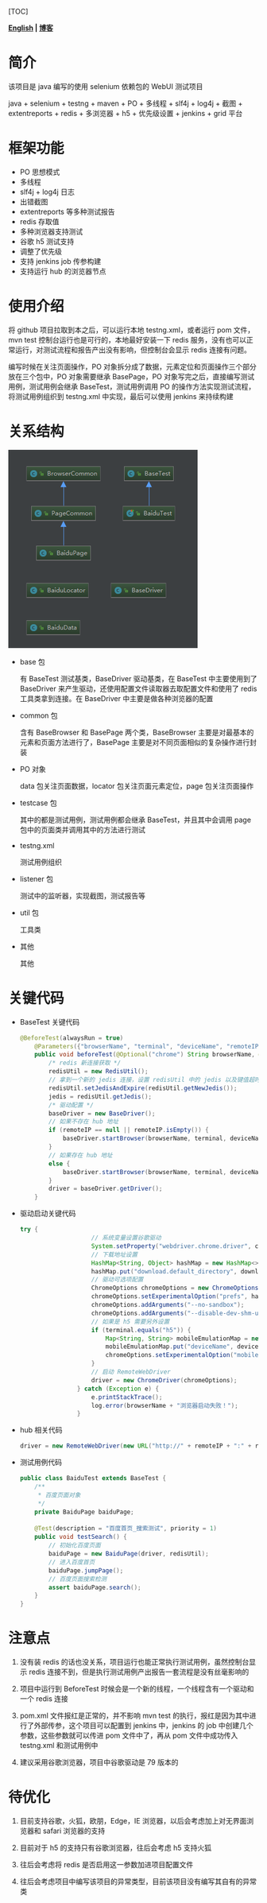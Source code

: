 [TOC]

**[English](https://github.com/abcnull/webuitest4j/blob/master/README_en.md) | [博客](https://blog.csdn.net/abcnull/article/details/104119940)**

# 简介

该项目是 java 编写的使用 selenium 依赖包的 WebUI 测试项目

java + selenium + testng + maven + PO + 多线程 + slf4j + log4j + 截图 + extentreports + redis + 多浏览器 + h5 + 优先级设置 + jenkins + grid 平台

# 框架功能

- PO 思想模式
- 多线程
- slf4j + log4j 日志
- 出错截图
- extentreports 等多种测试报告
- redis 存取值
- 多种浏览器支持测试
- 谷歌 h5 测试支持
- 调整了优先级
- 支持 jenkins job 传参构建
- 支持运行 hub 的浏览器节点

# 使用介绍

将 github 项目拉取到本之后，可以运行本地 testng.xml，或者运行 pom 文件，mvn test 控制台运行也是可行的，本地最好安装一下 redis 服务，没有也可以正常运行，对测试流程和报告产出没有影响，但控制台会显示 redis 连接有问题。

编写时候在关注页面操作，PO 对象拆分成了数据，元素定位和页面操作三个部分放在三个包中，PO 对象需要继承 BasePage，PO 对象写完之后，直接编写测试用例，测试用例会继承 BaseTest，测试用例调用 PO 的操作方法实现测试流程，将测试用例组织到 testng.xml 中实现，最后可以使用 jenkins 来持续构建

# 关系结构

![1580447619807](https://github.com/abcnull/Image-Resources/blob/master/webuitest4j/1580447619807.png)

- base 包

  有 BaseTest 测试基类，BaseDriver 驱动基类，在 BaseTest 中主要使用到了 BaseDriver 来产生驱动，还使用配置文件读取器去取配置文件和使用了 redis 工具类拿到连接。在 BaseDriver 中主要是做各种浏览器的配置

- common 包

  含有 BaseBrowser 和 BasePage 两个类，BaseBrowser 主要是对最基本的元素和页面方法进行了，BasePage 主要是对不同页面相似的复杂操作进行封装

- PO 对象

  data 包关注页面数据，locator 包关注页面元素定位，page 包关注页面操作

- testcase 包

  其中的都是测试用例，测试用例都会继承 BaseTest，并且其中会调用 page 包中的页面类并调用其中的方法进行测试

- testng.xml

  测试用例组织

- listener 包

  测试中的监听器，实现截图，测试报告等

- util 包

  工具类

- 其他

  其他

# 关键代码

- BaseTest 关键代码

  ```java
  @BeforeTest(alwaysRun = true)
      @Parameters({"browserName", "terminal", "deviceName", "remoteIP", "remotePort", "browserVersion"})
      public void beforeTest(@Optional("chrome") String browserName, @Optional("pc") String terminal, @Optional("desktop") String deviceName, @Optional() String remoteIP, @Optional("4444") int remotePort, @Optional() String browserVersion) throws Exception {
          /* redis 新连接获取 */
          redisUtil = new RedisUtil();
          // 拿到一个新的 jedis 连接，设置 redisUtil 中的 jedis 以及键值超时时间
          redisUtil.setJedisAndExpire(redisUtil.getNewJedis());
          jedis = redisUtil.getJedis();
          /* 驱动配置 */
          baseDriver = new BaseDriver();
          // 如果不存在 hub 地址
          if (remoteIP == null || remoteIP.isEmpty()) {
              baseDriver.startBrowser(browserName, terminal, deviceName);
          }
          // 如果存在 hub 地址
          else {
              baseDriver.startBrowser(browserName, terminal, deviceName, remoteIP, remotePort, browserVersion);
          }
          driver = baseDriver.getDriver();
      }
  ```

- 驱动启动关键代码

  ```java
  try {
                      // 系统变量设置谷歌驱动
                      System.setProperty("webdriver.chrome.driver", chromeDriverPath);
                      // 下载地址设置
                      HashMap<String, Object> hashMap = new HashMap<>();
                      hashMap.put("download.default_directory", downloadPath);
                      // 驱动可选项配置
                      ChromeOptions chromeOptions = new ChromeOptions();
                      chromeOptions.setExperimentalOption("prefs", hashMap);
                      chromeOptions.addArguments("--no-sandbox");
                      chromeOptions.addArguments("--disable-dev-shm-usage");
                      // 如果是 h5 需要另外设置
                      if (terminal.equals("h5")) {
                          Map<String, String> mobileEmulationMap = new HashMap<>();
                          mobileEmulationMap.put("deviceName", deviceName);
                          chromeOptions.setExperimentalOption("mobileEmulation", mobileEmulationMap);
                      }
                      // 启动 RemoteWebDriver
                      driver = new ChromeDriver(chromeOptions);
                  } catch (Exception e) {
                      e.printStackTrace();
                      log.error(browserName + "浏览器启动失败！");
                  }
  ```

- hub 相关代码

  ```java
  driver = new RemoteWebDriver(new URL("http://" + remoteIP + ":" + remotePort + "/wd/hub/"), chromeOptions);
  ```

- 测试用例代码

  ```java
  public class BaiduTest extends BaseTest {
      /**
       * 百度页面对象
       */
      private BaiduPage baiduPage;
  
      @Test(description = "百度首页_搜索测试", priority = 1)
      public void testSearch() {
          // 初始化百度页面
          baiduPage = new BaiduPage(driver, redisUtil);
          // 进入百度首页
          baiduPage.jumpPage();
          // 百度页面搜索检测
          assert baiduPage.search();
      }
  }
  ```

# 注意点

1. 没有装 redis 的话也没关系，项目运行也能正常执行测试用例，虽然控制台显示 redis 连接不到，但是执行测试用例产出报告一套流程是没有丝毫影响的

2. 项目中运行到 BeforeTest 时候会是一个新的线程，一个线程含有一个驱动和一个 redis 连接

3. pom.xml 文件报红是正常的，并不影响 mvn test 的执行，报红是因为其中进行了外部传参，这个项目可以配置到 jenkins 中，jenkins 的 job 中创建几个参数，这些参数就可以传进 pom 文件中了，再从 pom 文件中成功传入 testng.xml 和测试用例中

4. 建议采用谷歌浏览器，项目中谷歌驱动是 79 版本的

# 待优化

1. 目前支持谷歌，火狐，欧朋，Edge，IE 浏览器，以后会考虑加上对无界面浏览器和 safari 浏览器的支持

2. 目前对于 h5 的支持只有谷歌浏览器，往后会考虑 h5 支持火狐

3. 往后会考虑将 redis 是否启用这一参数加进项目配置文件

4. 往后会考虑项目中编写该项目的异常类型，目前该项目没有编写其自有的异常类
